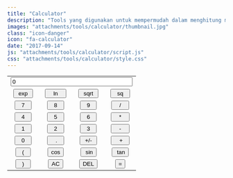 ```yaml
---
title: "Calculator"
description: "Tools yang digunakan untuk mempermudah dalam menghitung matematika"
images: "attachments/tools/calculator/thumbnail.jpg"
class: "icon-danger"
icon: "fa-calculator"
date: "2017-09-14"
js: "attachments/tools/calculator/script.js"
css: "attachments/tools/calculator/style.css"
---
```

<center>
	<FORM NAME="sci-calc">
		<TABLE CELLSPACING="0" CELLPADDING="1">
			<TR>
				<TD COLSPAN="5" ALIGN="center"><INPUT NAME="display" CLASS="form-control" VALUE="0" SIZE="32" MAXLENGTH="36"></TD>
			</TR>
			<TR>
				<TD ALIGN="center"><INPUT TYPE="button" CLASS="btn btn-primary klu" VALUE=" exp " ONCLICK="if (checkNum(this.form.display.value)) { exp(this.form) }"></TD>
				<TD ALIGN="center"><INPUT TYPE="button" CLASS="btn btn-primary klu" VALUE="   ln   " ONCLICK="if (checkNum(this.form.display.value)) { ln(this.form) }"></TD>
				<TD ALIGN="center"><INPUT TYPE="button" CLASS="btn btn-primary klu" VALUE=" sqrt " ONCLICK="if (checkNum(this.form.display.value)) { sqrt(this.form) }"></TD>
				<TD ALIGN="center"><INPUT TYPE="button" CLASS="btn btn-primary klu" VALUE="  sq  " ONCLICK="if (checkNum(this.form.display.value)) { square(this.form) }"></TD>
			</TR>
			<TR>
				<TD ALIGN="center"><INPUT TYPE="button" CLASS="btn btn-primary klu" VALUE="  7  " ONCLICK="addChar(this.form.display, '7')"></TD>
				<TD ALIGN="center"><INPUT TYPE="button" CLASS="btn btn-primary klu" VALUE="  8  " ONCLICK="addChar(this.form.display, '8')"></TD>
				<TD ALIGN="center"><INPUT TYPE="button" CLASS="btn btn-primary klu" VALUE="  9  " ONCLICK="addChar(this.form.display, '9')"></TD>
				<TD ALIGN="center"><INPUT TYPE="button" CLASS="btn btn-primary klu" VALUE="   /   " ONCLICK="addChar(this.form.display, '/')"></TD>
			</TR>
			<TR>
				<TD ALIGN="center"><INPUT TYPE="button" CLASS="btn btn-primary klu" VALUE="  4  " ONCLICK="addChar(this.form.display, '4')"></TD>
				<TD ALIGN="center"><INPUT TYPE="button" CLASS="btn btn-primary klu" VALUE="  5  " ONCLICK="addChar(this.form.display, '5')"></TD>
				<TD ALIGN="center"><INPUT TYPE="button" CLASS="btn btn-primary klu" VALUE="  6  " ONCLICK="addChar(this.form.display, '6')"></TD>
				<TD ALIGN="center"><INPUT TYPE="button" CLASS="btn btn-primary klu" VALUE="   *   " ONCLICK="addChar(this.form.display, '*')"></TD>
			</TR>
			<TR>
				<TD ALIGN="center"><INPUT TYPE="button" CLASS="btn btn-primary klu" VALUE="  1  " ONCLICK="addChar(this.form.display, '1')"></TD>
				<TD ALIGN="center"><INPUT TYPE="button" CLASS="btn btn-primary klu" VALUE="  2  " ONCLICK="addChar(this.form.display, '2')"></TD>
				<TD ALIGN="center"><INPUT TYPE="button" CLASS="btn btn-primary klu" VALUE="  3  " ONCLICK="addChar(this.form.display, '3')"></TD>
				<TD ALIGN="center"><INPUT TYPE="button" CLASS="btn btn-primary klu" VALUE="   -   " ONCLICK="addChar(this.form.display, '-')"></TD>
			</TR>
			<TR>
				<TD ALIGN="center"><INPUT TYPE="button" CLASS="btn btn-primary klu" VALUE="  0  " ONCLICK="addChar(this.form.display, '0')"></TD>
				<TD ALIGN="center"><INPUT TYPE="button" CLASS="btn btn-primary klu" VALUE="   .  " ONCLICK="addChar(this.form.display, '.')"></TD>
				<TD ALIGN="center"><INPUT TYPE="button" CLASS="btn btn-primary klu" VALUE=" +/- " ONCLICK="changeSign(this.form.display)"></TD>
				<TD ALIGN="center"><INPUT TYPE="button" CLASS="btn btn-primary klu" VALUE="   +  " ONCLICK="addChar(this.form.display, '+')"></TD>
			</TR>
			<TR>
				<TD ALIGN="center"><INPUT TYPE="button" CLASS="btn btn-primary klu" VALUE="  (  " ONCLICK="addChar(this.form.display, '(')"></TD>
				<TD ALIGN="center"><INPUT TYPE="button" CLASS="btn btn-primary klu" VALUE="cos" ONCLICK="if (checkNum(this.form.display.value)) { cos(this.form) }"></TD>
				<TD ALIGN="center"><INPUT TYPE="button" CLASS="btn btn-primary klu" VALUE=" sin" ONCLICK="if (checkNum(this.form.display.value)) { sin(this.form) }"></TD>
				<TD ALIGN="center"><INPUT TYPE="button" CLASS="btn btn-primary klu" VALUE=" tan" ONCLICK="if (checkNum(this.form.display.value)) { tan(this.form) }"></TD>
			</TR>
			<TR>
				<TD ALIGN="center"><INPUT TYPE="button" CLASS="btn btn-primary klu" VALUE="  )  " ONCLICK="addChar(this.form.display, ')')"></TD>
				<TD ALIGN="center"><INPUT TYPE="button" CLASS="btn btn-primary klu" VALUE="AC" ONCLICK="this.form.display.value: 0 "></TD>
				<TD ALIGN="center"><INPUT TYPE="button" CLASS="btn btn-primary klu" VALUE="DEL" ONCLICK="deleteChar(this.form.display)"></TD>
				<TD ALIGN="center"><INPUT TYPE="button" CLASS="btn btn-primary klu" VALUE="=" NAME="enter" ONCLICK="if (checkNum(this.form.display.value)) { compute(this.form) }"></TD>
			</TR>
		</TABLE>
	</FORM>
</center>
